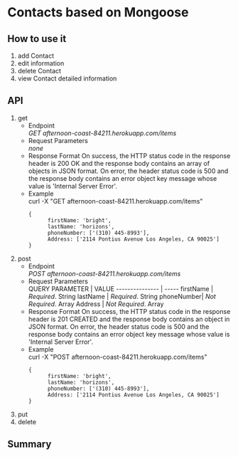 Contacts based on Mongoose
========
How to use it
--------
1.  add Contact
2.  edit information
3.  delete Contact
4.  view Contact detailed information

API
--------
1.  get
    * Endpoint  
      _GET afternoon-coast-84211.herokuapp.com/items_
    * Request Parameters  
      _none_
    * Response Format
      On success, the HTTP status code in the response header is 200 OK and the response body contains an array of objects in JSON format. On error, the header status code is 500 and the response body contains an error object key message whose value is 'Internal Server Error'.
    * Example  
      curl -X "GET afternoon-coast-84211.herokuapp.com/items"  
      ```
      {  
            firstName: 'bright',  
            lastName: 'horizons',  
            phoneNumber: ['(310) 445-8993'],    
            Address: ['2114 Pontius Avenue Los Angeles, CA 90025']  
      }
      ```
2.  post
    * Endpoint  
      _POST afternoon-coast-84211.herokuapp.com/items_
    * Request Parameters  
      QUERY PARAMETER | VALUE
      --------------- | -----
      firstName | _Required_. String
      lastName | _Required_. String
      phoneNumber| _Not Required_. Array
      Address | _Not Required_. Array
    * Response Format
      On success, the HTTP status code in the response header is 201 CREATED and the response body contains an object in JSON format. On error, the header status code is 500 and the response body contains an error object key message whose value is 'Internal Server Error'.
    * Example  
      curl -X "POST afternoon-coast-84211.herokuapp.com/items"  
      ```
      {  
            firstName: 'bright',  
            lastName: 'horizons',  
            phoneNumber: ['(310) 445-8993'],    
            Address: ['2114 Pontius Avenue Los Angeles, CA 90025']  
      }
      ```
3.  put
4.  delete

Summary 
--------
